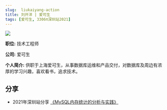 ```yaml
---
slug:  liukaiyang-action
title: 刘开洋 | 爱可生
tags: [爱可生, 3306π深圳站2021]
---
```

![](https://3306pai-1255499614.cos.ap-guangzhou.myqcloud.com/sz2021/%E5%88%98%E5%BC%80%E6%B4%8B.jpg)

**职位:**  技术工程师

**公司:** 爱可生

**个人简介:** 供职于上海爱可生，从事数据库运维和产品交付，对数据库及周边有浓厚的学习兴趣，喜欢看书，追求技术。

## 分享

*  2021年深圳站分享 [《MySQL内存统计的分析与实践》](http://hdxu.cn/FWy1R)